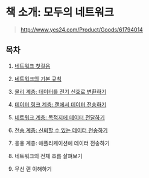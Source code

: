 # 책 소개: 모두의 네트워크

> http://www.yes24.com/Product/Goods/61794014

## **목차**

1. [네트워크 첫걸음](./Chapter1_Network/README.md)

2. [네트워크의 기본 규칙](./Chapter2_Rule/README.md)

3. [물리 계층: 데이터를 전기 신호로 변환하기](./Chapter3_Physical_Layer/README.md)

4. [데이터 링크 계층: 랜에서 데이터 전송하기](./Chapter4_Data_Link/README.md)

5. [네트워크 계층: 목적지에 데이터 전달하기](./Chapter5_Network_Layer/README.md)

6. [전송 계층: 신뢰할 수 있는 데이터 전송하기](./Chapter6_Transfer_layer/README.md)

7. 응용 계층: 애플리케이션에 데이터 전송하기

8. 네트워크의 전체 흐름 살펴보기

9. 무선 랜 이해하기

